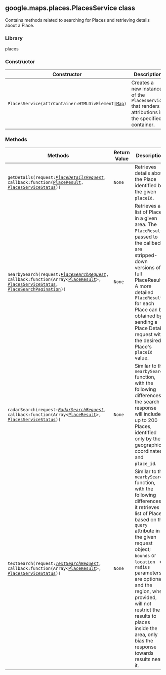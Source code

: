 <h2 id="PlacesService">
google.maps.places.PlacesService
class
</h2><p>Contains methods related to searching for Places and retrieving details about a Place.</p><h3>Library</h3><p>places</p><h3>Constructor</h3><table summary="class PlacesService - Constructor" width="100%">
<thead>
<tr><th>Constructor</th>
<th>Description</th>
</tr></thead>
<tbody>
<tr>
<td><code>PlacesService(attrContainer:HTMLDivElement|<a href="https://github.com/amenadiel/google-maps-documentation/blob/master/docs/google.maps.Map.md">Map</a>)</code></td>
<td>Creates a new instance of the <code>PlacesService</code> that renders attributions in the specified container.</td>
</tr>
</tbody>
</table><h3>Methods</h3><table summary="class PlacesService - Methods" width="100%">
<thead>
<tr><th>Methods</th>
<th>Return Value</th>
<th>Description</th>
</tr></thead>
<tbody>
<tr>
<td><code>getDetails(request:<a href="https://github.com/amenadiel/google-maps-documentation/blob/master/docs/google.maps.places.PlaceDetailsRequest.md"><em>PlaceDetailsRequest</em></a>, callback:function(<a href="https://github.com/amenadiel/google-maps-documentation/blob/master/docs/google.maps.places.PlaceResult.md">PlaceResult</a>, <a href="https://github.com/amenadiel/google-maps-documentation/blob/master/docs/google.maps.places.PlacesServiceStatus.md">PlacesServiceStatus</a>))</code></td>
<td><code>None</code></td>
<td>Retrieves details about the Place identified by the given <code>placeId</code>.</td>
</tr>
<tr>
<td><code>nearbySearch(request:<a href="https://github.com/amenadiel/google-maps-documentation/blob/master/docs/google.maps.places.PlaceSearchRequest.md"><em>PlaceSearchRequest</em></a>, callback:function(Array&lt;<a href="https://github.com/amenadiel/google-maps-documentation/blob/master/docs/google.maps.places.PlaceResult.md">PlaceResult</a>&gt;, <a href="https://github.com/amenadiel/google-maps-documentation/blob/master/docs/google.maps.places.PlacesServiceStatus.md">PlacesServiceStatus</a>,
<a href="https://github.com/amenadiel/google-maps-documentation/blob/master/docs/google.maps.places.PlaceSearchPagination.md">PlaceSearchPagination</a>))</code></td>
<td><code>None</code></td>
<td>Retrieves a list of Places in a given area. The <code>PlaceResult</code>s passed to the callback are stripped-down versions of a full PlaceResult. A more detailed <code>PlaceResult</code> for each Place can be obtained by sending a Place Details request with the desired Place's <code>placeId</code> value.</td>
</tr>
<tr>
<td><code>radarSearch(request:<a href="https://github.com/amenadiel/google-maps-documentation/blob/master/docs/google.maps.places.RadarSearchRequest.md"><em>RadarSearchRequest</em></a>, callback:function(Array&lt;<a href="https://github.com/amenadiel/google-maps-documentation/blob/master/docs/google.maps.places.PlaceResult.md">PlaceResult</a>&gt;, <a href="https://github.com/amenadiel/google-maps-documentation/blob/master/docs/google.maps.places.PlacesServiceStatus.md">PlacesServiceStatus</a>))</code></td>
<td><code>None</code></td>
<td>Similar to the <code>nearbySearch</code> function, with the following differences: the search response will include up to 200 Places, identified only by their geographic coordinates and <code>place_id</code>.</td>
</tr>
<tr>
<td><code>textSearch(request:<a href="https://github.com/amenadiel/google-maps-documentation/blob/master/docs/google.maps.places.TextSearchRequest.md"><em>TextSearchRequest</em></a>, callback:function(Array&lt;<a href="https://github.com/amenadiel/google-maps-documentation/blob/master/docs/google.maps.places.PlaceResult.md">PlaceResult</a>&gt;, <a href="https://github.com/amenadiel/google-maps-documentation/blob/master/docs/google.maps.places.PlacesServiceStatus.md">PlacesServiceStatus</a>))</code></td>
<td><code>None</code></td>
<td>Similar to the <code>nearbySearch</code> function, with the following differences: it retrieves a list of Places based on the <code>query</code> attribute in the given request object; <code>bounds</code> or <code>location </code> + <code>radius</code> parameters are optional; and the region, when provided, will not restrict the results to places inside the area, only bias the response towards results near it.</td>
</tr>
</tbody>
</table>